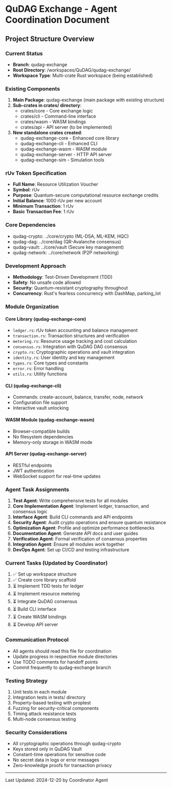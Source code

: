 # QuDAG Exchange - Agent Coordination Document

## Project Structure Overview

### Current Status
- **Branch**: qudag-exchange
- **Root Directory**: /workspaces/QuDAG/qudag-exchange/
- **Workspace Type**: Multi-crate Rust workspace (being established)

### Existing Components
1. **Main Package**: qudag-exchange (main package with existing structure)
2. **Sub-crates in crates/ directory**:
   - crates/core - Core exchange logic
   - crates/cli - Command-line interface  
   - crates/wasm - WASM bindings
   - crates/api - API server (to be implemented)
3. **New standalone crates created**:
   - qudag-exchange-core - Enhanced core library
   - qudag-exchange-cli - Enhanced CLI
   - qudag-exchange-wasm - WASM module
   - qudag-exchange-server - HTTP API server
   - qudag-exchange-sim - Simulation tools

### rUv Token Specification
- **Full Name**: Resource Utilization Voucher
- **Symbol**: rUv
- **Purpose**: Quantum-secure computational resource exchange credits
- **Initial Balance**: 1000 rUv per new account
- **Minimum Transaction**: 1 rUv
- **Basic Transaction Fee**: 1 rUv

### Core Dependencies
- qudag-crypto: ../core/crypto (ML-DSA, ML-KEM, HQC)
- qudag-dag: ../core/dag (QR-Avalanche consensus)
- qudag-vault: ../core/vault (Secure key management)
- qudag-network: ../core/network (P2P networking)

### Development Approach
- **Methodology**: Test-Driven Development (TDD)
- **Safety**: No unsafe code allowed
- **Security**: Quantum-resistant cryptography throughout
- **Concurrency**: Rust's fearless concurrency with DashMap, parking_lot

### Module Organization

#### Core Library (qudag-exchange-core)
- `ledger.rs`: rUv token accounting and balance management
- `transaction.rs`: Transaction structures and verification
- `metering.rs`: Resource usage tracking and cost calculation
- `consensus.rs`: Integration with QuDAG DAG consensus
- `crypto.rs`: Cryptographic operations and vault integration
- `identity.rs`: User identity and key management
- `types.rs`: Core types and constants
- `error.rs`: Error handling
- `utils.rs`: Utility functions

#### CLI (qudag-exchange-cli)
- Commands: create-account, balance, transfer, node, network
- Configuration file support
- Interactive vault unlocking

#### WASM Module (qudag-exchange-wasm)
- Browser-compatible builds
- No filesystem dependencies
- Memory-only storage in WASM mode

#### API Server (qudag-exchange-server)
- RESTful endpoints
- JWT authentication
- WebSocket support for real-time updates

### Agent Task Assignments

1. **Test Agent**: Write comprehensive tests for all modules
2. **Core Implementation Agent**: Implement ledger, transaction, and consensus logic
3. **Interface Agent**: Build CLI commands and API endpoints
4. **Security Agent**: Audit crypto operations and ensure quantum resistance
5. **Optimization Agent**: Profile and optimize performance bottlenecks
6. **Documentation Agent**: Generate API docs and user guides
7. **Verification Agent**: Formal verification of consensus properties
8. **Integration Agent**: Ensure all modules work together
9. **DevOps Agent**: Set up CI/CD and testing infrastructure

### Current Tasks (Updated by Coordinator)
1. ✅ Set up workspace structure
2. ✅ Create core library scaffold
3. ⏳ Implement TDD tests for ledger
4. ⏳ Implement resource metering
5. ⏳ Integrate QuDAG consensus
6. ⏳ Build CLI interface
7. ⏳ Create WASM bindings
8. ⏳ Develop API server

### Communication Protocol
- All agents should read this file for coordination
- Update progress in respective module directories
- Use TODO comments for handoff points
- Commit frequently to qudag-exchange branch

### Testing Strategy
1. Unit tests in each module
2. Integration tests in tests/ directory
3. Property-based testing with proptest
4. Fuzzing for security-critical components
5. Timing attack resistance tests
6. Multi-node consensus testing

### Security Considerations
- All cryptographic operations through qudag-crypto
- Keys stored only in QuDAG Vault
- Constant-time operations for sensitive code
- No secret data in logs or error messages
- Zero-knowledge proofs for transaction privacy

---
Last Updated: 2024-12-20 by Coordinator Agent
